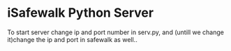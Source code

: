 iSafewalk Python Server
========

To start server change ip and port number in serv.py, and (untill we change it)change the ip and port in safewalk as well.. 
